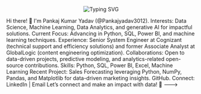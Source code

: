 <p align="center">
  <img src="https://readme-typing-svg.demolab.com?font=Fira+Code&size=24&pause=1000&color=F7591D&width=435&lines=Hi,+I+am+Pankaj Kumar Yadav;Welcome+to+my+GitHub Profile!" alt="Typing SVG" />
</p>



Hi there! 👋 I'm Pankaj Kumar Yadav (@Pankajyadav3012).
Interests: Data Science, Machine Learning, Data Analytics, and generative AI for impactful solutions.
Current Focus: Advancing in Python, SQL, Power BI, and machine learning techniques.
Experience: Senior System Engineer at Cognizant (technical support and efficiency solutions) and former Associate Analyst at GlobalLogic (content engineering optimization).
Collaborations: Open to data-driven projects, predictive modeling, and analytics-related open-source contributions.
Skills: Python, SQL, Power BI, Excel, Machine Learning
Recent Project: Sales Forecasting leveraging Python, NumPy, Pandas, and Matplotlib for data-driven marketing insights. GitHub.
Connect: LinkedIn | Email
Let’s connect and make an impact with data! 🚀
--->
